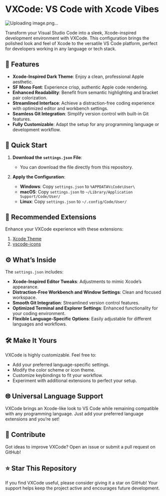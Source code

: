 # VXCode: VS Code with Xcode Vibes

![Uploading image.png…]()


Transform your Visual Studio Code into a sleek, Xcode-inspired development environment with VXCode. This configuration brings the polished look and feel of Xcode to the versatile VS Code platform, perfect for developers working in any language or tech stack.

## 🎨 Features

- **Xcode-Inspired Dark Theme**: Enjoy a clean, professional Apple aesthetic.
- **SF Mono Font**: Experience crisp, authentic Apple code rendering.
- **Enhanced Readability**: Benefit from semantic highlighting and bracket pair colorization.
- **Streamlined Interface**: Achieve a distraction-free coding experience with optimized editor and workbench settings.
- **Seamless Git Integration**: Simplify version control with built-in Git features.
- **Fully Customizable**: Adapt the setup for any programming language or development workflow.

## 🚀 Quick Start

1. **Download the `settings.json` File**:
   - You can download the file directly from this repository.

2. **Apply the Configuration**:
   - **Windows**: Copy `settings.json` to `%APPDATA%\Code\User\`
   - **macOS**: Copy `settings.json` to `~/Library/Application Support/Code/User/`
   - **Linux**: Copy `settings.json` to `~/.config/Code/User/`

## 🔌 Recommended Extensions

Enhance your VXCode experience with these extensions:

1. [Xcode Theme](https://marketplace.visualstudio.com/items?itemName=MateoCERQUETELLA.xcode-12-theme)
2. [vscode-icons](https://marketplace.visualstudio.com/items?itemName=vscode-icons-team.vscode-icons)

## ⚙️ What’s Inside

The `settings.json` includes:

- **Xcode-Inspired Editor Tweaks**: Adjustments to mimic Xcode’s appearance.
- **Distraction-Free Workbench and Window Settings**: Clean and focused workspace.
- **Smooth Git Integration**: Streamlined version control features.
- **Optimized Terminal and Explorer Settings**: Enhanced functionality for your coding environment.
- **Flexible Language-Specific Options**: Easily adjustable for different languages and workflows.

## 🛠 Make It Yours

VXCode is highly customizable. Feel free to:

- Add your preferred language-specific settings.
- Modify the color scheme or icon theme.
- Customize keybindings to fit your workflow.
- Experiment with additional extensions to perfect your setup.

## 🌐 Universal Language Support

VXCode brings an Xcode-like look to VS Code while remaining compatible with any programming language. Just add your preferred language extensions and you’re set!

## 🤝 Contribute

Got ideas to improve VXCode? Open an issue or submit a pull request on GitHub!

## ⭐ Star This Repository

If you find VXCode useful, please consider giving it a star on GitHub! Your support helps keep the project active and encourages future development.
